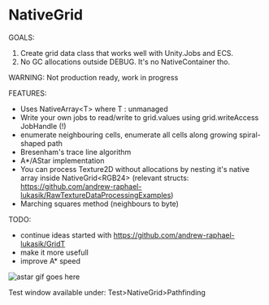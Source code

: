 # NativeGrid
GOALS:
1. Create grid data class that works well with Unity.Jobs and ECS.
2. No GC allocations outside DEBUG. It's no NativeContainer tho.

WARNING: Not production ready, work in progress

FEATURES:
- Uses NativeArray<span><</span>T<span>></span> where T : unmanaged
- Write your own jobs to read/write to grid.values using grid.writeAccess JobHandle (!)
- enumerate neighbouring cells, enumerate all cells along growing spiral-shaped path
- Bresenham's trace line algorithm
- A*/AStar implementation
- You can process Texture2D without allocations by nesting it's native array inside NativeGrid<span><</span>RGB24<span>></span> (relevant structs: https://github.com/andrew-raphael-lukasik/RawTextureDataProcessingExamples)
- Marching squares method (neighbours to byte)

TODO:
- continue ideas started with https://github.com/andrew-raphael-lukasik/GridT
- make it more usefull
- improve A* speed

![astar gif goes here](https://i.imgur.com/6uEQxQ7.gif)

Test window available under: Test>NativeGrid>Pathfinding
